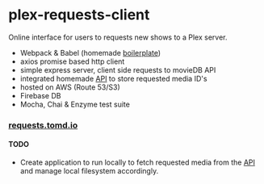 # plex-requests-client

Online interface for users to requests new shows to a Plex server.
- Webpack & Babel (homemade [boilerplate](https://github.com/tomdaniels/v1-boilerplate))
- axios promise based http client
- simple express server, client side requests to movieDB API
- integrated homemade [API](https://github.com/tomdaniels/plex-requests-client) to store requested media ID's
- hosted on AWS (Route 53/S3)
- Firebase DB
- Mocha, Chai & Enzyme test suite

### [requests.tomd.io](requests.tomd.io)

#### TODO

- Create application to run locally to fetch requested media from the [API](https://github.com/tomdaniels/plex-requests-client) and manage local filesystem accordingly.
